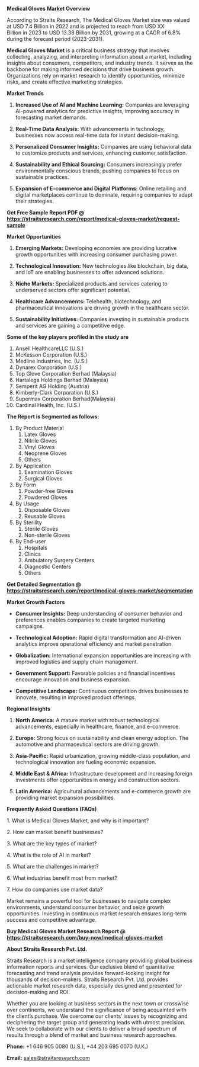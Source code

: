 <p><strong>Medical Gloves Market Overview</strong></p>
<p>According to Straits Research, The Medical Gloves Market size was valued at USD 7.4 Billion in 2022 and is projected to reach from USD XX Billion in 2023 to USD 13.38 Billion by 2031, growing at a CAGR of 6.8% during the forecast period (2023-2031).</p>
<p><strong>Medical Gloves Market</strong> is a critical business strategy that involves collecting, analyzing, and interpreting information about a market, including insights about consumers, competitors, and industry trends. It serves as the backbone for making informed decisions that drive business growth. Organizations rely on market research to identify opportunities, minimize risks, and create effective marketing strategies.</p>
<p><strong>Market Trends</strong></p>
<ol>
<li>
<p><strong>Increased Use of AI and Machine Learning:</strong> Companies are leveraging AI-powered analytics for predictive insights, improving accuracy in forecasting market demands.</p>
</li>
<li>
<p><strong>Real-Time Data Analysis:</strong> With advancements in technology, businesses now access real-time data for instant decision-making.</p>
</li>
<li>
<p><strong>Personalized Consumer Insights:</strong> Companies are using behavioral data to customize products and services, enhancing customer satisfaction.</p>
</li>
<li>
<p><strong>Sustainability and Ethical Sourcing:</strong> Consumers increasingly prefer environmentally conscious brands, pushing companies to focus on sustainable practices.</p>
</li>
<li>
<p><strong>Expansion of E-commerce and Digital Platforms:</strong> Online retailing and digital marketplaces continue to dominate, requiring companies to adapt their strategies.</p>
</li>
</ol>
<p><strong>Get Free Sample Report PDF @ <a href=https://straitsresearch.com/report/medical-gloves-market/request-sample>https://straitsresearch.com/report/medical-gloves-market/request-sample</a></strong></p>
<p><strong>Market Opportunities</strong></p>
<ol>
<li>
<p><strong>Emerging Markets:</strong> Developing economies are providing lucrative growth opportunities with increasing consumer purchasing power.</p>
</li>
<li>
<p><strong>Technological Innovation:</strong> New technologies like blockchain, big data, and IoT are enabling businesses to offer advanced solutions.</p>
</li>
<li>
<p><strong>Niche Markets:</strong> Specialized products and services catering to underserved sectors offer significant potential.</p>
</li>
<li>
<p><strong>Healthcare Advancements:</strong> Telehealth, biotechnology, and pharmaceutical innovations are driving growth in the healthcare sector.</p>
</li>
<li>
<p><strong>Sustainability Initiatives:</strong> Companies investing in sustainable products and services are gaining a competitive edge.</p>
</li>
</ol>
<div>
<div><strong>Some of the key players profiled in the study are</strong></div>
</div>
<p><ol>
<li>Ansell HealthcareLLC (U.S.)</li>
<li>McKesson Corporation (U.S.)</li>
<li>Medline Industries, Inc. (U.S.)</li>
<li>Dynarex Corporation (U.S.)</li>
<li>Top Glove Corporation Berhad (Malaysia)</li>
<li>Hartalega Holdings Berhad (Malaysia)</li>
<li>Semperit AG Holding (Austria)</li>
<li>Kimberly-Clark Corporation (U.S.)</li>
<li>Supermax Corporation Berhad(Malaysia)</li>
<li>Cardinal Health, Inc. (U.S.)</li>
</ol></p>
<p><strong>The Report is Segmented as follows:</strong></p>
<p><ol>
<li>By Product Material
<ol>
<li>Latex Gloves</li>
<li>Nitrile Gloves</li>
<li>Vinyl Gloves</li>
<li>Neoprene Gloves</li>
<li>Others</li>
</ol>
</li>
<li>By Application
<ol>
<li>Examination Gloves</li>
<li>Surgical Gloves</li>
</ol>
</li>
<li>By Form
<ol>
<li>Powder-free Gloves</li>
<li>Powdered Gloves</li>
</ol>
</li>
<li>By Usage
<ol>
<li>Disposable Gloves</li>
<li>Reusable Gloves</li>
</ol>
</li>
<li>By Sterility
<ol>
<li>Sterile Gloves</li>
<li>Non-sterile Gloves</li>
</ol>
</li>
<li>By End-user
<ol>
<li>Hospitals</li>
<li>Clinics</li>
<li>Ambulatory Surgery Centers</li>
<li>Diagnostic Centers</li>
<li>Others</li>
</ol>
</li>
</ol></p>
<p><strong>Get Detailed Segmentation @ <a href=https://straitsresearch.com/report/medical-gloves-market/segmentation>https://straitsresearch.com/report/medical-gloves-market/segmentation</a></strong></p>
<p><strong>Market Growth Factors</strong></p>
<ul>
<li>
<p><strong>Consumer Insights:</strong> Deep understanding of consumer behavior and preferences enables companies to create targeted marketing campaigns.</p>
</li>
<li>
<p><strong>Technological Adoption:</strong> Rapid digital transformation and AI-driven analytics improve operational efficiency and market penetration.</p>
</li>
<li>
<p><strong>Globalization:</strong> International expansion opportunities are increasing with improved logistics and supply chain management.</p>
</li>
<li>
<p><strong>Government Support:</strong> Favorable policies and financial incentives encourage innovation and business expansion.</p>
</li>
<li>
<p><strong>Competitive Landscape:</strong> Continuous competition drives businesses to innovate, resulting in improved product offerings.</p>
</li>
</ul>
<p><strong>Regional Insights</strong></p>
<ol>
<li>
<p><strong>North America:</strong> A mature market with robust technological advancements, especially in healthcare, finance, and e-commerce.</p>
</li>
<li>
<p><strong>Europe:</strong> Strong focus on sustainability and clean energy adoption. The automotive and pharmaceutical sectors are driving growth.</p>
</li>
<li>
<p><strong>Asia-Pacific:</strong> Rapid urbanization, growing middle-class population, and technological innovation are fueling economic expansion.</p>
</li>
<li>
<p><strong>Middle East &amp; Africa:</strong> Infrastructure development and increasing foreign investments offer opportunities in energy and construction sectors.</p>
</li>
<li>
<p><strong>Latin America:</strong> Agricultural advancements and e-commerce growth are providing market expansion possibilities.</p>
</li>
</ol>
<p><strong>Frequently Asked Questions (FAQs)</strong></p>
<p>1. What is Medical Gloves Market, and why is it important?</p>
<p>2. How can market benefit businesses?</p>
<p>3. What are the key types of market?</p>
<p>4. What is the role of AI in market?</p>
<p>5. What are the challenges in market?</p>
<p>6. What industries benefit most from market?</p>
<p>7. How do companies use market data?</p>
<p>Market remains a powerful tool for businesses to navigate complex environments, understand consumer behavior, and seize growth opportunities. Investing in continuous market research ensures long-term success and competitive advantage.</p>
<p><strong>Buy Medical Gloves Market Research Report @ <a href=https://straitsresearch.com/buy-now/medical-gloves-market>https://straitsresearch.com/buy-now/medical-gloves-market</a></strong></p>
<p><strong>About Straits Research Pvt. Ltd.</strong></p>
<p>Straits Research is a market intelligence company providing global business information reports and services. Our exclusive blend of quantitative forecasting and trend analysis provides forward-looking insight for thousands of decision-makers. Straits Research Pvt. Ltd. provides actionable market research data, especially designed and presented for decision-making and ROI.</p>
<p>Whether you are looking at business sectors in the next town or crosswise over continents, we understand the significance of being acquainted with the client&rsquo;s purchase. We overcome our clients&rsquo; issues by recognizing and deciphering the target group and generating leads with utmost precision. We seek to collaborate with our clients to deliver a broad spectrum of results through a blend of market and business research approaches.</p>
<p><strong>Phone:</strong> +1 646 905 0080 (U.S.), +44 203 695 0070 (U.K.)</p>
<p><strong>Email:</strong> <u><a href=mailto:sales@straitsresearch.com>sales@straitsresearch.com</a></u></p>
